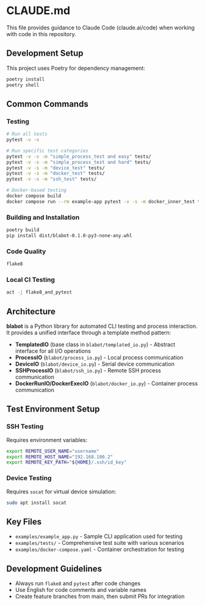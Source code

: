 # CLAUDE.md

This file provides guidance to Claude Code (claude.ai/code) when working with code in this repository.

## Development Setup

This project uses Poetry for dependency management:

```bash
poetry install
poetry shell
```

## Common Commands

### Testing
```bash
# Run all tests
pytest -v -s

# Run specific test categories
pytest -v -s -m "simple_process_test and easy" tests/
pytest -v -s -m "simple_process_test and hard" tests/
pytest -v -s -m "device_test" tests/
pytest -v -s -m "docker_test" tests/
pytest -v -s -m "ssh_test" tests/

# Docker-based testing
docker compose build
docker compose run --rm example-app pytest -v -s -m docker_inner_test tests/
```

### Building and Installation
```bash
poetry build
pip install dist/blabot-0.1.0-py3-none-any.whl
```

### Code Quality
```bash
flake8
```

### Local CI Testing
```bash
act -j flake8_and_pytest
```

## Architecture

**blabot** is a Python library for automated CLI testing and process interaction. It provides a unified interface through a template method pattern:

- **TemplatedIO** (base class in `blabot/templated_io.py`) - Abstract interface for all I/O operations
- **ProcessIO** (`blabot/process_io.py`) - Local process communication
- **DeviceIO** (`blabot/device_io.py`) - Serial device communication
- **SSHProcessIO** (`blabot/ssh_io.py`) - Remote SSH process communication  
- **DockerRunIO/DockerExecIO** (`blabot/docker_io.py`) - Container process communication

## Test Environment Setup

### SSH Testing
Requires environment variables:
```bash
export REMOTE_USER_NAME="username"
export REMOTE_HOST_NAME="192.168.100.2" 
export REMOTE_KEY_PATH="${HOME}/.ssh/id_key"
```

### Device Testing
Requires `socat` for virtual device simulation:
```bash
sudo apt install socat
```

## Key Files

- `examples/example_app.py` - Sample CLI application used for testing
- `examples/tests/` - Comprehensive test suite with various scenarios
- `examples/docker-compose.yaml` - Container orchestration for testing

## Development Guidelines

- Always run `flake8` and `pytest` after code changes
- Use English for code comments and variable names
- Create feature branches from main, then submit PRs for integration
